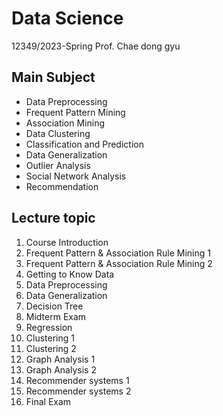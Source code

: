 # Data Science

12349/2023-Spring
Prof. Chae dong gyu

## Main Subject
- Data Preprocessing
- Frequent Pattern Mining
- Association Mining
- Data Clustering
- Classification and Prediction
- Data Generalization
- Outlier Analysis
- Social Network Analysis
- Recommendation

## Lecture topic
1. Course Introduction
2. Frequent Pattern & Association Rule Mining 1
3. Frequent Pattern & Association Rule Mining 2
4. Getting to Know Data
5. Data Preprocessing
6. Data Generalization
7. Decision Tree
8. Midterm Exam
9. Regression
10. Clustering 1
11. Clustering 2
12. Graph Analysis 1
13. Graph Analysis 2
14. Recommender systems 1
15. Recommender systems 2
16. Final Exam